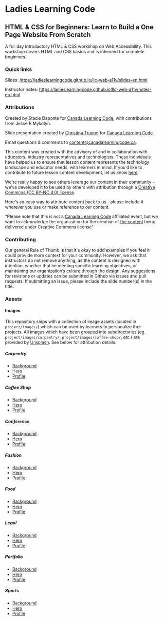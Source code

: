 # Ladies Learning Code

## HTML & CSS for Beginners: Learn to Build a One Page Website From Scratch

A full day introductory HTML & CSS workshop on Web Accessibility.
This workshop covers HTML and CSS basics and is intended for complete beginners.

### Quick links

Slides: https://ladieslearningcode.github.io/llc-web-a11y/slides-en.html

Instructor notes: https://ladieslearningcode.github.io/llc-web-a11y/notes-en.html

### Attributions

Created by Stacie Daponte for [Canada Learning Code](https://www.canadalearningcode.ca/), with contributions from Jesse R Mykolyn.

Slide presentation created by [Christina Truong](http://christinatruong.com/) for [Canada Learning Code](https://www.canadalearningcode.ca/).

Email questions & comments to <content@canadalearningcode.ca>.

This content was created with the advisory of and in collaboration with educators, industry representatives and technologists. These individuals have helped us to ensure that lesson content represents the technology landscape and educator needs, with learners in mind. If you'd like to contribute to future lesson content development, let us know [here](https://docs.google.com/forms/d/e/1FAIpQLSfJ8NSMKVAmzpdn3EAymxCbDDz3XZPxyDdmtQ87GECuvXzzDQ/viewform).

We're really happy to see others leverage our content in their community - we’ve developed it to be used by others with attribution through a [Creative Commons (CC BY-NC 4.0) license](https://creativecommons.org/licenses/by-nc/4.0/).

Here's an easy way to attribute content back to us - please include it wherever you use or make reference to our content.

"Please note that this is not a [Canada Learning Code](https://www.canadalearningcode.ca/) affiliated event, but we want to acknowledge the organization for the creation of [the content](https://github.com/ladieslearningcode/llc-intro-to-javascript) being delivered under Creative Commons license"


### Contributing

Our general Rule of Thumb is that it's okay to add examples if you feel it could provide more context for your community. However, we ask that instructors do not remove anything, as the content is designed with intention, whether that be meeting specific learning objectives, or maintaining our organization’s culture through the design.  Any suggestions for revisions or updates can be submitted in Github via issues and pull requests. If submitting an issue, please include the slide number(s) in the title.

### Assets

#### Images

This repository ships with a collection of image assets (located in `project/images/`) which can be used by learners to personalize their projects. All images which have been grouped into subdirectories (eg. `project/images/carpentry/`, `project/images/coffee-shop/`, etc.) are provided by [Unsplash](https://unsplash.com/). See below for attribution details.

##### Carpentry
- [Background](https://unsplash.com/photos/bBKVrH0vzB4)
- [Hero](https://unsplash.com/photos/IC5sX-7PRN8)
- [Profile](https://unsplash.com/photos/IQbC4VU4YPQ)

##### Coffee Shop
- [Background](https://unsplash.com/photos/TD4DBagg2wE)
- [Hero](https://unsplash.com/photos/66RxrYlPShI)
- [Profile](https://unsplash.com/photos/8jp-6SjVibM)

##### Conference
- [Background](https://unsplash.com/photos/aRTjFXs6HNc)
- [Hero](https://unsplash.com/photos/bzdhc5b3Bxs)
- [Profile](https://unsplash.com/photos/_UeY8aTI6d0)

##### Fashion
- [Background](https://unsplash.com/photos/Nv4QHkTVEaI)
- [Hero](https://unsplash.com/photos/omKdUQ9R3Zo)
- [Profile](https://unsplash.com/photos/W5qJExlQTGI)

##### Food
- [Background](https://unsplash.com/photos/Ngy0B2YWalk)
- [Hero](https://unsplash.com/photos/vuDXJ60mJOA)
- [Profile](https://unsplash.com/photos/6mbvYDjhxoo)

##### Legal
- [Background](https://unsplash.com/photos/TEYrLTKKMSg)
- [Hero](https://unsplash.com/photos/B6-H27CMbGI)
- [Profile](https://unsplash.com/photos/gsV9RD_5RKg)

##### Portfolio
- [Background](https://unsplash.com/photos/ETRPjvb0KM0)
- [Hero](https://unsplash.com/photos/CabUqKlvKX0)
- [Profile](https://unsplash.com/photos/ebxMHER0TMk)

##### Sports
- [Background](https://unsplash.com/photos/TEYrLTKKMSg)
- [Hero](https://unsplash.com/photos/LJ36url5Z_U)
- [Profile](https://unsplash.com/photos/u1CAj5HJzO4)
